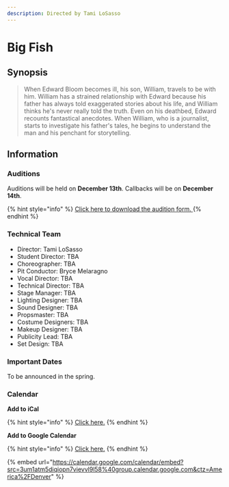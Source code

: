 ```yaml
---
description: Directed by Tami LoSasso
---
```


# Big Fish

## Synopsis

> When Edward Bloom becomes ill, his son, William, travels to be with him. William has a strained relationship with Edward because his father has always told exaggerated stories about his life, and William thinks he's never really told the truth. Even on his deathbed, Edward recounts fantastical anecdotes. When William, who is a journalist, starts to investigate his father's tales, he begins to understand the man and his penchant for storytelling.

## Information

### Auditions

Auditions will be held on **December 13th**. Callbacks will be on **December 14th**.

{% hint style="info" %}
[Click here to download the audition form. ](https://drive.google.com/open?id=1uplt3DZu4dKMaI6c61xz7WoW0eN-Rnz9)
{% endhint %}

### Technical Team

* Director: Tami LoSasso
* Student Director: TBA
* Choreographer: TBA
* Pit Conductor: Bryce Melaragno
* Vocal Director: TBA
* Technical Director: TBA
* Stage Manager: TBA
* Lighting Designer: TBA
* Sound Designer: TBA
* Propsmaster: TBA
* Costume Designers: TBA
* Makeup Designer: TBA
* Publicity Lead: TBA
* Set Design: TBA

### Important Dates

To be announced in the spring.

### Calendar

**Add to iCal**

{% hint style="info" %}
[Click here.](http://lhstheatrecompany.com/calendar/musical/)
{% endhint %}

**Add to Google Calendar**

{% hint style="info" %}
[Click here.](https://calendar.google.com/calendar/b/5?cid=M3VtMWF0bTVkaXFpb3BuN3ZpZXZ2bDlsNThAZ3JvdXAuY2FsZW5kYXIuZ29vZ2xlLmNvbQ)
{% endhint %}

{% embed url="https://calendar.google.com/calendar/embed?src=3um1atm5diqiopn7vievvl9l58%40group.calendar.google.com&ctz=America%2FDenver" %}

